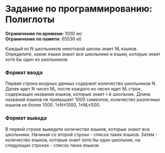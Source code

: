 # Задание по программированию: Полиглоты

****Ограничение по времени:**** 1000 мс  
****Ограничение по памяти:**** 65536 кб  
	
Каждый из N школьников некоторой школы знает Mᵢ языков. Определите, какие языки знают все школьники и языки, которые знает хотя бы один из школьников.

### Формат ввода

Первая строка входных данных содержит количество школьников N. Далее идет N чисел Mᵢ, после каждого из чисел идет Mᵢ строк, содержащих названия языков, которые знает i-й школьник. Длина названий языков не превышает 1000 символов, количество различных языков не более 1000. 1≤N≤1000, 1≤Mᵢ≤500.

### Формат вывода

В первой строке выведите количество языков, которые знают все школьники. Начиная со второй строки - список таких языков. Затем - количество языков, которые знает хотя бы один школьник, на следующих строках - список таких языков.
